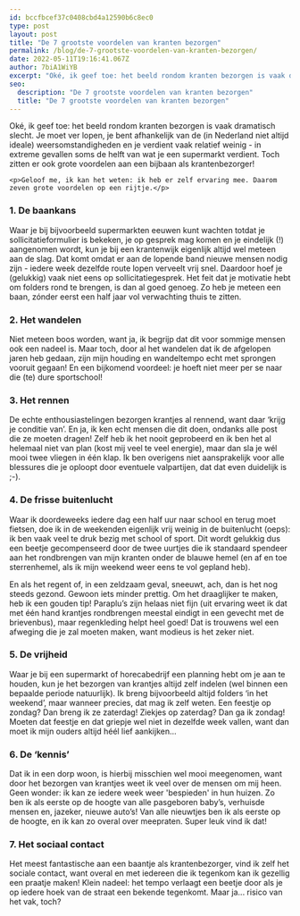 ```yaml
---
id: bccfbcef37c0408cbd4a12590b6c8ec0
type: post
layout: post
title: "De 7 grootste voordelen van kranten bezorgen"
permalink: /blog/de-7-grootste-voordelen-van-kranten-bezorgen/
date: 2022-05-11T19:16:41.067Z
author: 7biA1WiYB
excerpt: "Oké, ik geef toe: het beeld rondom kranten bezorgen is vaak dramatisch slecht. Je moet ver lopen, je bent afhankelijk van de (in Nederland niet altijd ideale) weersomstandigheden en je verdient vaak relatief weinig - in extreme gevallen soms de helft van wat je een supermarkt verdient. Toch zitten er ook grote voordelen aan een bijbaan als krantenbezorger!  "
seo:
  description: "De 7 grootste voordelen van kranten bezorgen"
  title: "De 7 grootste voordelen van kranten bezorgen"
---
```

Oké, ik geef toe: het beeld rondom kranten bezorgen is vaak dramatisch slecht. Je moet ver lopen, je bent afhankelijk van de (in Nederland niet altijd ideale) weersomstandigheden en je verdient vaak relatief weinig - in extreme gevallen soms de helft van wat je een supermarkt verdient. Toch zitten er ook grote voordelen aan een bijbaan als krantenbezorger!  

    <p>Geloof me, ik kan het weten: ik heb er zelf ervaring mee. Daarom zeven grote voordelen op een rijtje.</p>
<h3>1. De baankans</h3>
<p>Waar je bij bijvoorbeeld supermarkten eeuwen kunt wachten totdat je sollicitatieformulier is bekeken, je op gesprek mag komen en je eindelijk (!) aangenomen wordt, kun je bij een krantenwijk eigenlijk altijd wel meteen aan de slag. Dat komt omdat er aan de lopende band nieuwe mensen nodig zijn - iedere week dezelfde route lopen verveelt vrij snel. Daardoor hoef je (gelukkig) vaak niet eens op sollicitatiegesprek. Het feit dat je motivatie hebt om folders rond te brengen, is dan al goed genoeg. Zo heb je meteen een baan, zónder eerst een half jaar vol verwachting thuis te zitten.</p>
<h3>2. Het wandelen</h3>
<p>Niet meteen boos worden, want ja, ik begrijp dat dit voor sommige mensen ook een nadeel is. Maar toch, door al het wandelen dat ik de afgelopen jaren heb gedaan, zijn mijn houding en wandeltempo echt met sprongen vooruit gegaan! En een bijkomend voordeel: je hoeft niet meer per se naar die (te) dure sportschool!</p>
<h3>3. Het rennen</h3>
<p>De echte enthousiastelingen bezorgen krantjes al rennend, want daar ‘krijg je conditie van’. En ja, ik ken echt mensen die dit doen, ondanks alle post die ze moeten dragen! Zelf heb ik het nooit geprobeerd en ik ben het al helemaal niet van plan (kost mij veel te veel energie), maar dan sla je wél mooi twee vliegen in één klap. Ik ben overigens niet aansprakelijk voor alle blessures die je oploopt door eventuele valpartijen, dat dat even duidelijk is ;-).</p>
<h3>4. De frisse buitenlucht</h3>
<p>Waar ik doordeweeks iedere dag een half uur naar school en terug moet fietsen, doe ik in de weekenden eigenlijk vrij weinig in de buitenlucht (oeps): ik ben vaak veel te druk bezig met school of sport. Dit wordt gelukkig dus een beetje gecompenseerd door de twee uurtjes die ik standaard spendeer aan het rondbrengen van mijn kranten onder de blauwe hemel (en af en toe sterrenhemel, als ik mijn weekend weer eens te vol gepland heb).</p>
<p>En als het regent of, in een zeldzaam geval, sneeuwt, ach, dan is het nog steeds gezond. Gewoon iets minder prettig. Om het draaglijker te maken, heb ik een gouden tip! Paraplu’s zijn helaas niet fijn (uit ervaring weet ik dat met één hand krantjes rondbrengen meestal eindigt in een gevecht met de brievenbus), maar regenkleding helpt heel goed! Dat is trouwens wel een afweging die je zal moeten maken, want modieus is het zeker niet.</p>
<h3>5. De vrijheid</h3>
<p>Waar je bij een supermarkt of horecabedrijf een planning hebt om je aan te houden, kun je het bezorgen van krantjes altijd zelf indelen (wel binnen een bepaalde periode natuurlijk). Ik breng bijvoorbeeld altijd folders ‘in het weekend’, maar wanneer precies, dat mag ik zelf weten. Een feestje op zondag? Dan breng ik ze zaterdag! Ziekjes op zaterdag? Dan ga ik zondag! Moeten dat feestje en dat griepje wel niet in dezelfde week vallen, want dan moet ik mijn ouders altijd héél lief aankijken… </p>
<h3>6. De ‘kennis’</h3>
<p>Dat ik in een dorp woon, is hierbij misschien wel mooi meegenomen, want door het bezorgen van krantjes weet ik veel over de mensen om mij heen. Geen wonder: ik kan ze iedere week weer 'bespieden' in hun huizen. Zo ben ik als eerste op de hoogte van alle pasgeboren baby’s, verhuisde mensen en, jazeker, nieuwe auto’s! Van alle nieuwtjes ben ik als eerste op de hoogte, en ik kan zo overal over meepraten. Super leuk vind ik dat!</p>
<h3>7. Het sociaal contact</h3>
<p>Het meest fantastische aan een baantje als krantenbezorger, vind ik zelf het sociale contact, want overal en met iedereen die ik tegenkom kan ik gezellig een praatje maken! Klein nadeel: het tempo verlaagt een beetje door als je op iedere hoek van de straat een bekende tegenkomt. Maar ja... risico van het vak, toch?</p>  
